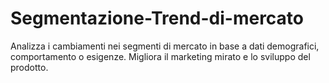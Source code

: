 # Segmentazione-Trend-di-mercato
Analizza i cambiamenti nei segmenti di mercato in base a dati demografici, comportamento o esigenze. Migliora il marketing mirato e lo sviluppo del prodotto.
